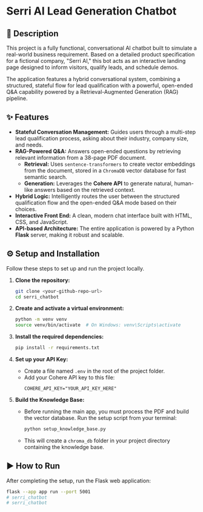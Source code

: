 # Serri AI Lead Generation Chatbot

## 📄 Description

This project is a fully functional, conversational AI chatbot built to simulate a real-world business requirement. Based on a detailed product specification for a fictional company, "Serri AI," this bot acts as an interactive landing page designed to inform visitors, qualify leads, and schedule demos.

The application features a hybrid conversational system, combining a structured, stateful flow for lead qualification with a powerful, open-ended Q&A capability powered by a Retrieval-Augmented Generation (RAG) pipeline.

## ✨ Features

* **Stateful Conversation Management:** Guides users through a multi-step lead qualification process, asking about their industry, company size, and needs.
* **RAG-Powered Q&A:** Answers open-ended questions by retrieving relevant information from a 38-page PDF document.
    * **Retrieval:** Uses `sentence-transformers` to create vector embeddings from the document, stored in a `ChromaDB` vector database for fast semantic search.
    * **Generation:** Leverages the **Cohere API** to generate natural, human-like answers based on the retrieved context.
* **Hybrid Logic:** Intelligently routes the user between the structured qualification flow and the open-ended Q&A mode based on their choices.
* **Interactive Front End:** A clean, modern chat interface built with HTML, CSS, and JavaScript.
* **API-based Architecture:** The entire application is powered by a Python **Flask** server, making it robust and scalable.

## ⚙️ Setup and Installation

Follow these steps to set up and run the project locally.

1.  **Clone the repository:**
    ```bash
    git clone <your-github-repo-url>
    cd serri_chatbot
    ```

2.  **Create and activate a virtual environment:**
    ```bash
    python -m venv venv
    source venv/bin/activate  # On Windows: venv\Scripts\activate
    ```

3.  **Install the required dependencies:**
    ```bash
    pip install -r requirements.txt
    ```

4.  **Set up your API Key:**
    * Create a file named `.env` in the root of the project folder.
    * Add your Cohere API key to this file:
        ```
        COHERE_API_KEY="YOUR_API_KEY_HERE"
        ```

5.  **Build the Knowledge Base:**
    * Before running the main app, you must process the PDF and build the vector database. Run the setup script from your terminal:
        ```bash
        python setup_knowledge_base.py
        ```
    * This will create a `chroma_db` folder in your project directory containing the knowledge base.

## ▶️ How to Run

After completing the setup, run the Flask web application:

```bash
flask --app app run --port 5001
# serri_chatbot
# serri_chatbot
